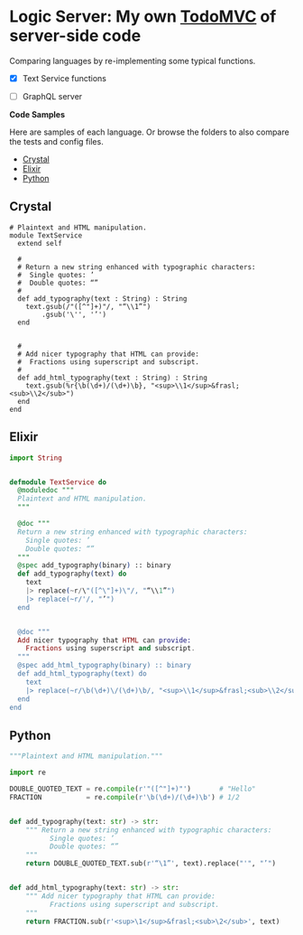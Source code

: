 # Logic Server: My own [TodoMVC](https://todomvc.com) of server-side code

Comparing languages by re-implementing some typical functions.

- [x] Text Service functions
- [ ] GraphQL server


**Code Samples**

Here are samples of each language. Or browse the folders to also compare the tests and config files.

* [Crystal](#Crystal)
* [Elixir](#Elixir)
* [Python](#Python)


## Crystal

```Crystal
# Plaintext and HTML manipulation.
module TextService
  extend self

  #
  # Return a new string enhanced with typographic characters:
  #  Single quotes: ’
  #  Double quotes: “”
  #
  def add_typography(text : String) : String
    text.gsub(/"([^"]+)"/, "“\\1”")
        .gsub('\'', '’')
  end


  #
  # Add nicer typography that HTML can provide:
  #  Fractions using superscript and subscript.
  #
  def add_html_typography(text : String) : String
    text.gsub(%r{\b(\d+)/(\d+)\b}, "<sup>\\1</sup>&frasl;<sub>\\2</sub>")
  end
end
```

## Elixir

```elixir
import String


defmodule TextService do
  @moduledoc """
  Plaintext and HTML manipulation.
  """

  @doc """
  Return a new string enhanced with typographic characters:
    Single quotes: ’
    Double quotes: “”
  """
  @spec add_typography(binary) :: binary
  def add_typography(text) do
    text
    |> replace(~r/\"([^\"]+)\"/, "“\\1”")
    |> replace(~r/'/, "’")
  end


  @doc """
  Add nicer typography that HTML can provide:
    Fractions using superscript and subscript.
  """
  @spec add_html_typography(binary) :: binary
  def add_html_typography(text) do
    text
    |> replace(~r/\b(\d+)\/(\d+)\b/, "<sup>\\1</sup>&frasl;<sub>\\2</sub>")
  end
end
```

## Python

```python
"""Plaintext and HTML manipulation."""

import re

DOUBLE_QUOTED_TEXT = re.compile(r'"([^"]+)"')       # "Hello"
FRACTION           = re.compile(r'\b(\d+)/(\d+)\b') # 1/2


def add_typography(text: str) -> str:
    """ Return a new string enhanced with typographic characters:
          Single quotes: ’
          Double quotes: “”
    """
    return DOUBLE_QUOTED_TEXT.sub(r'“\1”', text).replace("'", "’")


def add_html_typography(text: str) -> str:
    """ Add nicer typography that HTML can provide:
          Fractions using superscript and subscript.
    """
    return FRACTION.sub(r'<sup>\1</sup>&frasl;<sub>\2</sub>', text)
```
